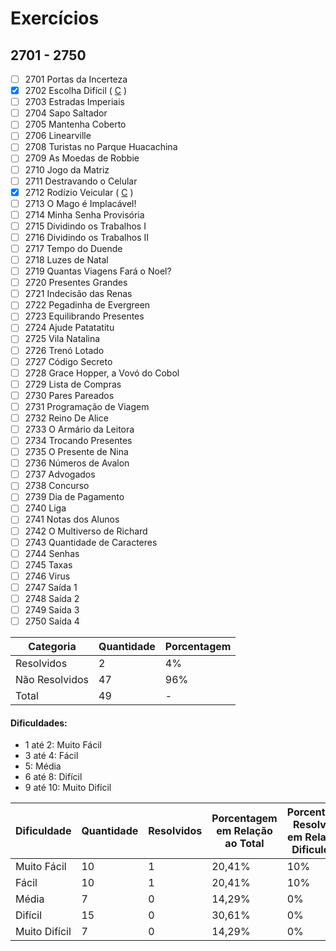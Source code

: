 # Exercícios
## 2701 - 2750

- [ ] 2701	Portas da Incerteza
- [x] 2702	Escolha Difícil ( [C](https://github.com/thiagoeletronicag7/BeeCrowd/blob/main/C%C3%B3digos/2701%20-%202750/2702%20-%20Escolha%20Dif%C3%ADcil/2702%20-%20Escolha%20Dif%C3%ADcil.c) )
- [ ] 2703	Estradas Imperiais
- [ ] 2704	Sapo Saltador
- [ ] 2705	Mantenha Coberto
- [ ] 2706	Linearville
- [ ] 2708	Turistas no Parque Huacachina
- [ ] 2709	As Moedas de Robbie
- [ ] 2710	Jogo da Matriz
- [ ] 2711	Destravando o Celular
- [x] 2712	Rodízio Veicular ( [C](https://github.com/thiagoeletronicag7/BeeCrowd/blob/main/C%C3%B3digos/2701%20-%202750/2712%20-%20Rod%C3%ADzio%20Veicular/2712%20-%20Rod%C3%ADzio%20Veicular.c) )
- [ ] 2713	O Mago é Implacável!
- [ ] 2714	Minha Senha Provisória
- [ ] 2715	Dividindo os Trabalhos I
- [ ] 2716	Dividindo os Trabalhos II
- [ ] 2717	Tempo do Duende
- [ ] 2718	Luzes de Natal
- [ ] 2719	Quantas Viagens Fará o Noel?
- [ ] 2720	Presentes Grandes
- [ ] 2721	Indecisão das Renas
- [ ] 2722	Pegadinha de Evergreen
- [ ] 2723	Equilibrando Presentes
- [ ] 2724	Ajude Patatatitu
- [ ] 2725	Vila Natalina
- [ ] 2726	Trenó Lotado
- [ ] 2727	Código Secreto
- [ ] 2728	Grace Hopper, a Vovó do Cobol
- [ ] 2729	Lista de Compras
- [ ] 2730	Pares Pareados
- [ ] 2731	Programação de Viagem
- [ ] 2732	Reino De Alice
- [ ] 2733	O Armário da Leitora
- [ ] 2734	Trocando Presentes
- [ ] 2735	O Presente de Nina
- [ ] 2736	Números de Avalon
- [ ] 2737	Advogados
- [ ] 2738	Concurso
- [ ] 2739	Dia de Pagamento
- [ ] 2740	Liga
- [ ] 2741	Notas dos Alunos
- [ ] 2742	O Multiverso de Richard
- [ ] 2743	Quantidade de Caracteres
- [ ] 2744	Senhas
- [ ] 2745	Taxas
- [ ] 2746	Virus
- [ ] 2747	Saída 1
- [ ] 2748	Saída 2
- [ ] 2749	Saída 3
- [ ] 2750	Saída 4

| Categoria  | Quantidade | Porcentagem |
| ------------- | ------------- | ------------- |
| Resolvidos | 2 | 4% |
| Não Resolvidos  | 47 | 96% |
| Total  | 49 | - |

#### Dificuldades:
- 1 até 2: Muito Fácil
- 3 até 4: Fácil
- 5: Média
- 6 até 8: Difícil
- 9 até 10: Muito Difícil

| Dificuldade | Quantidade | Resolvidos | Porcentagem em Relação ao Total | Porcentagem Resolvidos em Relação à Dificuldade|
| ------------- | ------------- | ------------- | ------------- | ------------- |
| Muito Fácil | 10 | 1 | 20,41% | 10% |
| Fácil | 10 | 1 | 20,41% | 10% |
| Média | 7 | 0 | 14,29% | 0% |
| Difícil | 15 | 0 | 30,61% | 0% |
| Muito Difícil | 7 | 0 | 14,29% | 0% |



